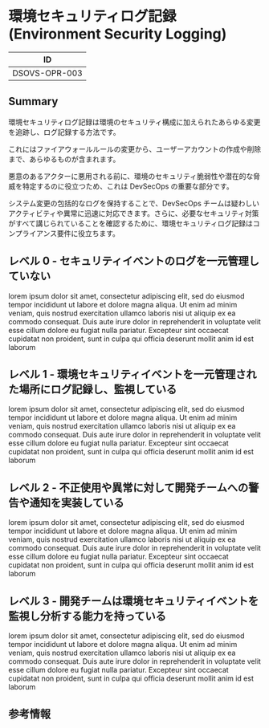 # 環境セキュリティログ記録 (Environment Security Logging)

| ID            |
| ------------- |
| DSOVS-OPR-003 |

## Summary

環境セキュリティログ記録は環境のセキュリティ構成に加えられたあらゆる変更を追跡し、ログ記録する方法です。

これにはファイアウォールルールの変更から、ユーザーアカウントの作成や削除まで、あらゆるものが含まれます。

悪意のあるアクターに悪用される前に、環境のセキュリティ脆弱性や潜在的な脅威を特定するのに役立つため、これは DevSecOps の重要な部分です。

システム変更の包括的なログを保持することで、DevSecOps チームは疑わしいアクティビティや異常に迅速に対応できます。さらに、必要なセキュリティ対策がすべて講じられていることを確認するために、環境セキュリティログ記録はコンプライアンス要件に役立ちます。

## レベル 0 - セキュリティイベントのログを一元管理していない

lorem ipsum dolor sit amet, consectetur adipiscing elit, sed do eiusmod tempor incididunt ut labore et dolore magna aliqua. Ut enim ad minim veniam, quis nostrud exercitation ullamco laboris nisi ut aliquip ex ea commodo consequat. Duis aute irure dolor in reprehenderit in voluptate velit esse cillum dolore eu fugiat nulla pariatur. Excepteur sint occaecat cupidatat non proident, sunt in culpa qui officia deserunt mollit anim id est laborum

## レベル 1 - 環境セキュリティイベントを一元管理された場所にログ記録し、監視している

lorem ipsum dolor sit amet, consectetur adipiscing elit, sed do eiusmod tempor incididunt ut labore et dolore magna aliqua. Ut enim ad minim veniam, quis nostrud exercitation ullamco laboris nisi ut aliquip ex ea commodo consequat. Duis aute irure dolor in reprehenderit in voluptate velit esse cillum dolore eu fugiat nulla pariatur. Excepteur sint occaecat cupidatat non proident, sunt in culpa qui officia deserunt mollit anim id est laborum

## レベル 2 - 不正使用や異常に対して開発チームへの警告や通知を実装している

lorem ipsum dolor sit amet, consectetur adipiscing elit, sed do eiusmod tempor incididunt ut labore et dolore magna aliqua. Ut enim ad minim veniam, quis nostrud exercitation ullamco laboris nisi ut aliquip ex ea commodo consequat. Duis aute irure dolor in reprehenderit in voluptate velit esse cillum dolore eu fugiat nulla pariatur. Excepteur sint occaecat cupidatat non proident, sunt in culpa qui officia deserunt mollit anim id est laborum

## レベル 3 - 開発チームは環境セキュリティイベントを監視し分析する能力を持っている

lorem ipsum dolor sit amet, consectetur adipiscing elit, sed do eiusmod tempor incididunt ut labore et dolore magna aliqua. Ut enim ad minim veniam, quis nostrud exercitation ullamco laboris nisi ut aliquip ex ea commodo consequat. Duis aute irure dolor in reprehenderit in voluptate velit esse cillum dolore eu fugiat nulla pariatur. Excepteur sint occaecat cupidatat non proident, sunt in culpa qui officia deserunt mollit anim id est laborum

## 参考情報
